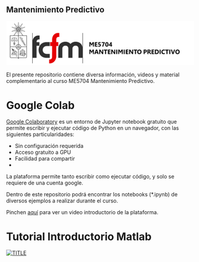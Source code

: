 ## Mantenimiento Predictivo

<img src=bin/Banner.png>

El presente repositorio contiene diversa información, videos y material complementario al curso ME5704 Mantenimiento Predictivo.

# Google Colab

[Google Colaboratory](https://colab.research.google.com/notebooks/welcome.ipynb) es un entorno de Jupyter notebook gratuito que permite escribir y ejecutar código de Python en un navegador, con las siguientes particularidades:
- Sin configuración requerida
- Acceso gratuito a GPU
- Facilidad para compartir
- 
La plataforma permite tanto escribir como ejecutar código, y solo se requiere de una cuenta google.

Dentro de este repositorio podrá encontrar los notebooks (*.ipynb) de diversos ejemplos a realizar durante el curso.

Pinchen [aquí](https://www.youtube.com/watch?v=inN8seMm7UI&ab_channel=TensorFlow) para ver un video introductorio de la plataforma.

# Tutorial Introductorio Matlab

[![TITLE](https://img.youtube.com/vi/zdlHYP3kCwg/0.jpg)](https://youtu.be/zdlHYP3kCwg)
